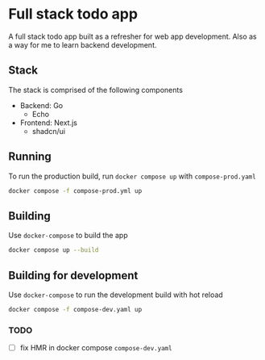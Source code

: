# Full stack todo app
A full stack todo app built as a refresher for web app development. Also as a way for me to learn backend development.

## Stack
The stack is comprised of the following components
- Backend: Go
    - Echo
- Frontend: Next.js
    - shadcn/ui

## Running
To run the production build, run `docker compose up` with `compose-prod.yaml`
```sh
docker compose -f compose-prod.yml up
```

## Building
Use `docker-compose` to build the app
```sh
docker compose up --build
```

## Building for development
Use `docker-compose` to run the development build with hot reload
```sh
docker compose -f compose-dev.yaml up
```

### TODO
- [ ] fix HMR in docker compose `compose-dev.yaml`
